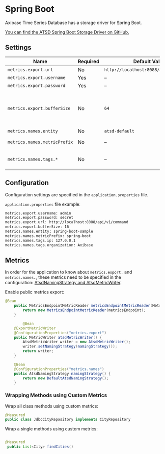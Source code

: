 # Spring Boot

Axibase Time Series Database has a storage driver for Spring Boot.

[You can find the ATSD Spring Boot Storage Driver on GitHub.](https://github.com/axibase/spring-boot)

## Settings

| Name | Required | Default Value | Description |
| --- | --- | --- | --- |
|  `metrics.export.url`  |  No  |  `http://localhost:8088/api/v1/command`  |  ATSD API URL  |
|  `metrics.export.username`  |  Yes  |  –  |  ATSD Username.  |
|  `metrics.export.password`  |  Yes  |  –  |  ATSD Password.  |
|  `metrics.export.bufferSize`  |  No  |  `64`  |  Size of metrics buffer. Metrics writer flushes the buffer if it is full or by schedule (configured by `spring.metrics.export.*` properties.)  |
|  `metrics.names.entity`  |  No  |  `atsd-default`  |  Entity name.  |
|  `metrics.names.metricPrefix`  |  No  |  –  |  A prefix to be added to the original metric name.  |
|  `metrics.names.tags.*`  |  No  |  –  |  Optional set of key-value pairs in the ATSD time series identifier.  |

## Configuration

Configuration settings are specified in the `application.properties` file.

`application.properties` file example:

```txt
metrics.export.username: admin
metrics.export.password: secret
metrics.export.url: http://localhost:8088/api/v1/command
metrics.export.bufferSize: 16
metrics.names.entity: spring-boot-sample
metrics.names.metricPrefix: spring-boot
metrics.names.tags.ip: 127.0.0.1
metrics.names.tags.organization: Axibase
```

## Metrics

In order for the application to know about `metrics.export.` and `metrics.names.`, these metrics need to be specified in the configuration: [AtsdNamingStrategy and AtsdMetricWriter](https://github.com/axibase/spring-boot/blob/master/spring-boot-samples/spring-boot-sample-metrics-atsd/src/main/java/sample/metrics/atsd/SampleAtsdExportApplication.java).

Enable public metrics export:

```java
@Bean
    public MetricsEndpointMetricReader metricsEndpointMetricReader(MetricsEndpoint metricsEndpoint) {
        return new MetricsEndpointMetricReader(metricsEndpoint);
    }

        @Bean
    @ExportMetricWriter
    @ConfigurationProperties("metrics.export")
    public MetricWriter atsdMetricWriter() {
        AtsdMetricWriter writer = new AtsdMetricWriter();
        writer.setNamingStrategy(namingStrategy());
        return writer;
    }

    @Bean
    @ConfigurationProperties("metrics.names")
    public AtsdNamingStrategy namingStrategy() {
        return new DefaultAtsdNamingStrategy();
    }
```

### Wrapping Methods using Custom Metrics

Wrap all class methods using custom metrics:

```java
@Measured
public class JdbcCityRepository implements CityRepository
```

Wrap a single methods using custom metrics:

```java

@Measured
 public List<City> findCities()
```
